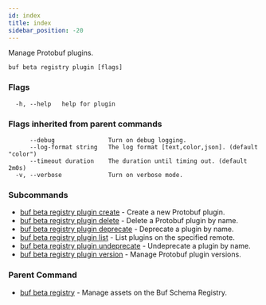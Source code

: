 ```yaml
---
id: index
title: index
sidebar_position: -20
---
```

Manage Protobuf plugins.

```
buf beta registry plugin [flags]
```

### Flags

```
  -h, --help   help for plugin
```

### Flags inherited from parent commands

```
      --debug               Turn on debug logging.
      --log-format string   The log format [text,color,json]. (default "color")
      --timeout duration    The duration until timing out. (default 2m0s)
  -v, --verbose             Turn on verbose mode.
```

### Subcommands

* [buf beta registry plugin create](plugin/create.md)	 - Create a new Protobuf plugin.
* [buf beta registry plugin delete](plugin/delete.md)	 - Delete a Protobuf plugin by name.
* [buf beta registry plugin deprecate](plugin/deprecate.md)	 - Deprecate a plugin by name.
* [buf beta registry plugin list](plugin/list.md)	 - List plugins on the specified remote.
* [buf beta registry plugin undeprecate](plugin/undeprecate.md)	 - Undeprecate a plugin by name.
* [buf beta registry plugin version](plugin/version.md)	 - Manage Protobuf plugin versions.

### Parent Command

* [buf beta registry](../registry.md)	 - Manage assets on the Buf Schema Registry.
